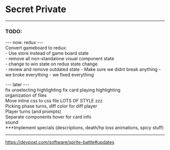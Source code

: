 # Secret Private  
  
--------------------------------------------------------  
  
### TODO:  
--- now: redux ---  
Convert gameboard to redux:  
    - Use store instead of game board state  
        - remove all non-standalone visual component state  
        - change to win state on redux state change  
        - review and remove outdated state
    - Make sure we didnt break anything - we broke everything - we fixed everything  
 
--- later ---  
fix unselecting highlighting 
fix card playing highlighting  
organization of files  
Move inline css to css file
LOTS OF STYLE zzz  
Picking phase turns, diff color for diff player  
Player turns (and prompts)  
Separate components
hover for card info  
sound  
***Implement specials (descriptions, death/hp loss animations, spicy stuff)  
  
--------------------------------------------------------     
    
https://devpost.com/software/sprite-battle#updates